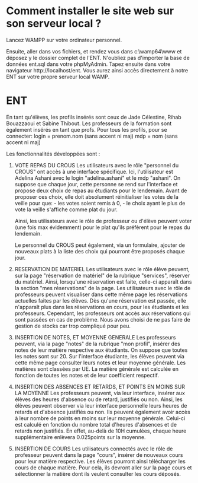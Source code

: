 # Comment installer le site web sur son serveur local ?
Lancez WAMPP sur votre ordinateur personnel.

Ensuite, aller dans vos fichiers, et rendez vous dans c:\wamp64\www et déposez y le dossier complet de l'ENT.
N'oubliez pas d'importer la base de données ent.sql dans votre phpMyAdmin.
Tapez ensuite dans votre navigateur http://localhost/ent. Vous aurez ainsi accès directement à notre ENT sur votre propre serveur local WAMP.




# ENT
En tant qu'élèves, les profils insérés sont ceux de Jade Célestine, Rihab Bouazzaoui et Sabine Thibout. 
Les professeurs de la formation sont également insérés en tant que profs.
Pour tous les profils, pour se connecter:
login = prenom.nom (sans accent ni maj)
mdp = nom (sans accent ni maj)

Les fonctionnalités développées sont : 

1. VOTE REPAS DU CROUS
   Les utilisateurs avec le rôle "personnel du CROUS" ont accès à une interface spécifique.
   Ici, l'utilisateur est Adelina Ashani avec le login "adelina.ashani" et le mdp "ashani".
   On suppose que chaque jour, cette personne se rend sur l'interface et propose deux choix de repas au étudiants pour le lendemain. 
   Avant de proposer ces choix, elle doit absolument réinitialiser les votes de la veille pour que: 
        - les votes soient remis à 0,
        - le choix ayant le plus de vote la veille s'affiche comme plat du jour.
   
   Ainsi, les utilisateurs avec le rôle de professeur ou d'élève peuvent voter (une fois max évidemment) pour le plat qu'ils préfèrent pour le repas du lendemain.

   Le personnel du CROUS peut également, via un formulaire, ajouter de nouveaux plats à la liste des choix qui pourront être proposés chaque jour.

2. RESERVATION DE MATERIEL
   Les utilisateurs avec le rôle élève peuvent, sur la page "réservation de matériel" de la rubrique "services", réserver du matériel.
   Ainsi, lorsqu'une réservation est faite, celle-ci apparaît dans la section "mes réservations" de la page. 
   Les utilisateurs avec le rôle de professeurs peuvent visualiser dans cette même page les réservations actuelles faites par les élèves.
   Dès qu'une réservation est passée, elle n'apparaît plus dans les réservations en cours, pour les étudiants et les professeurs. Cependant, les professeurs ont accès aux réservations qui sont passées en cas de problème.
   Nous avons choisi de ne pas faire de gestion de stocks car trop compliqué pour peu.

3. INSERTION DE NOTES, ET MOYENNE GENERALE
   Les professeurs peuvent, via la page "notes" de la rubrique "mon profil", insérer des notes de leur matière respective aux étudiants. On suppose que toutes les notes sont sur 20.
   Sur l'interface étudiante, les élèves peuvent via cette même page consulter leurs notes et leur moyenne générale.
   Les matières sont classées par UE.
   La matière générale est calculée en fonction de toutes les notes et de leur coefficient respectif.

4. INSERTION DES ABSENCES ET RETARDS, ET POINTS EN MOINS SUR LA MOYENNE
   Les professeurs peuvent, via leur interface, insérer aux élèves des heures d'absence ou de retard, justifiés ou non.
   Ainsi, les élèves peuvent observer via leur interface personnelle leurs heures de retards et d'absence justifiés ou non. 
   Ils peuvent également avoir accès à leur nombre de points en moins sur leur moyenne générale. Celui-ci est calculé en fonction du nombre total d'heures d'absences et de retards non justifiés.
   En effet, au-delà de 10H cumulées, chaque heure supplémentaire enlèvera 0.025points sur la moyenne.

5. INSERTION DE COURS
   Les utilisateurs connectés avec le rôle de professeur peuvent dans la page "cours", insérer de nouveaux cours pour leur matière respective.
   Les élèves pourront ainsi télécharger les cours de chaque matière. Pour cela, ils devront aller sur la page cours et sélectionner la matière dont ils veulent consulter les cours déposés.